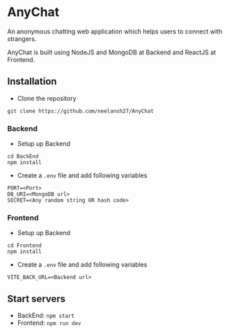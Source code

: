# AnyChat

An anonymous chatting web application which helps users to connect with strangers. 

AnyChat is built using NodeJS and MongoDB at Backend and ReactJS at Frontend.

## Installation

- Clone the repository
```
git clone https://github.com/neelansh27/AnyChat
```

### Backend

- Setup up Backend

```
cd BackEnd 
npm install 
```
- Create a `.env` file and add following variables

```
PORT=<Port>
DB_URI=<MongoDB url>
SECRET=<Any random string OR hash code>
```

###  Frontend

- Setup up Backend

```
cd Frontend 
npm install 
```

- Create a `.env` file and add following variables
```
VITE_BACK_URL=<Backend url>
```

## Start servers

- BackEnd: `npm start`
- Frontend: `npm run dev`
